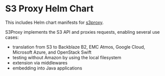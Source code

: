# S3 Proxy Helm Chart
This includes Helm chart manifests for [s3proxy](https://github.com/gaul/s3proxy).

S3Proxy implements the S3 API and proxies requests, enabling several use cases:

- translation from S3 to Backblaze B2, EMC Atmos, Google Cloud, Microsoft Azure, and OpenStack Swift
- testing without Amazon by using the local filesystem
- extension via middlewares
- embedding into Java applications


